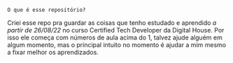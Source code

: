 	O que é esse repositório?

Criei esse repo pra guardar as coisas que tenho estudado e aprendido *a partir de 26/08/22* no curso Certified Tech Developer da Digital House.
Por isso ele começa com números de aula acima do 1, talvez ajude alguém em algum momento, mas o principal intuito no momento é ajudar a mim mesmo a fixar melhor os aprendizados.

